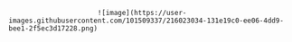                           ![image](https://user-images.githubusercontent.com/101509337/216023034-131e19c0-ee06-4dd9-bee1-2f5ec3d17228.png)


